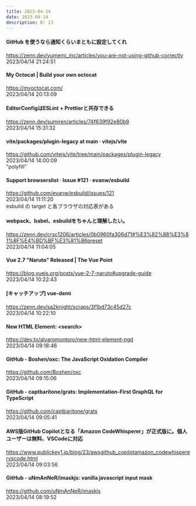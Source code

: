 ```yaml
---
title: 2023-04-14
date: 2023-04-14
description: B! 13
---
```


#### GitHub を使うなら通知くらいまともに設定してくれ
https://zenn.dev/yumemi_inc/articles/you-are-not-using-github-correctly<br>
2023/04/14 21:24:51<br>


#### My Octocat | Build your own octocat
https://myoctocat.com/<br>
2023/04/14 20:13:09<br>


#### EditorConfigはESLint + Prettierと共存できる
https://zenn.dev/sumiren/articles/74f639f92e80b9<br>
2023/04/14 15:31:32<br>


#### vite/packages/plugin-legacy at main · vitejs/vite
https://github.com/vitejs/vite/tree/main/packages/plugin-legacy<br>
2023/04/14 14:00:09<br>
“polyfill”


#### Support browserslist · Issue #121 · evanw/esbuild
https://github.com/evanw/esbuild/issues/121<br>
2023/04/14 11:11:20<br>
esbuild の target と各ブラウザの対応表がある


#### webpack、babel、esbuildをちゃんと理解したい。
https://zenn.dev/crsc1206/articles/0b0960fa306d71#%E3%82%88%E3%81%8F%E4%BD%BF%E3%81%86preset<br>
2023/04/14 11:04:05<br>


#### Vue 2.7 "Naruto" Released | The Vue Point
https://blog.vuejs.org/posts/vue-2-7-naruto#upgrade-guide<br>
2023/04/14 10:22:43<br>


#### [キャッチアップ] vue-demi
https://zenn.dev/sa2knight/scraps/3f1bd73c45d27c<br>
2023/04/14 10:22:10<br>


#### New HTML Element: &lt;search&gt;
https://dev.to/alvaromontoro/new-html-element-ngd<br>
2023/04/14 09:18:46<br>


#### GitHub - Boshen/oxc: The JavaScript Oxidation Compiler
https://github.com/Boshen/oxc<br>
2023/04/14 09:15:06<br>


#### GitHub - captbaritone/grats: Implementation-First GraphQL for TypeScript
https://github.com/captbaritone/grats<br>
2023/04/14 09:05:41<br>


#### AWS版GitHub Copilotとなる「Amazon CodeWhisperer」が正式版に。個人ユーザーは無料、VSCodeに対応
https://www.publickey1.jp/blog/23/awsgithub_copilotamazon_codewhisperervscode.html<br>
2023/04/14 09:03:56<br>


#### GitHub - uNmAnNeR/imaskjs: vanilla javascript input mask
https://github.com/uNmAnNeR/imaskjs<br>
2023/04/14 08:19:52<br>



